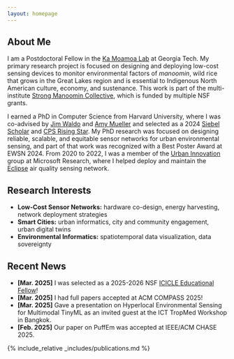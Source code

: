 ```yaml
---
layout: homepage
---
```


## About Me

I am a Postdoctoral Fellow in the [Ka Moamoa Lab](https://kamoamoa.com) at Georgia Tech. My primary research project is focused on designing and deploying low-cost sensing devices to monitor environmental factors of _manoomin_, wild rice that grows in the Great Lakes region and is essential to Indigenous North American culture, economy, and sustenance. This work is part of the multi-institute [Strong Manoomin Collective](https://www.manoom.in), which is funded by multiple NSF grants.

I earned a PhD in Computer Science from Harvard University, where I was co-advised by [Jim Waldo](http://www.eecs.harvard.edu/~waldo/) and [Amy Mueller](https://coe.northeastern.edu/people/mueller-amy/) and selected as a 2024 [Siebel Scholar](https://www.siebelscholars.com/articles/siebel-scholars-foundation-announces-class-of-2024/) and [CPS Rising Star](https://risingstars.linklab.virginia.edu/2024/). My PhD research was focused on designing reliable, scalable, and equitable sensor networks for urban environmental sensing, and part of that work was recognized with a Best Poster Award at EWSN 2024. From 2020 to 2022, I was a member of the [Urban Innovation](https://www.microsoft.com/en-us/research/group/urban-innovation/) group at Microsoft Research, where I helped deploy and maintain the [Eclipse](https://www.microsoft.com/en-us/research/project/project-eclipse/) air quality sensing network. 


## Research Interests

- **Low-Cost Sensor Networks:** hardware co-design, energy harvesting, network deployment strategies
- **Smart Cities:** urban informatics, city and community engagement, urban digital twins
- **Environmental Informatics:** spatiotemporal data visualization, data sovereignty
  
## Recent News

- **[Mar. 2025]** I was selected as a 2025-2026 NSF [ICICLE Educational Fellow](https://icicle.osu.edu/education-and-outreach/icicle-educational-fellows-program)!
- **[Mar. 2025]** I had full papers accepted at ACM COMPASS 2025!
- **[Mar. 2025]** Gave a presentation on Hyperlocal Environmental Sensing for Multimodal TinyML as an invited guest at the ICT TropMed Workshop in Bangkok.
- **[Feb. 2025]** Our paper on PuffEm was accepted at IEEE/ACM CHASE 2025.








{% include_relative _includes/publications.md %}

